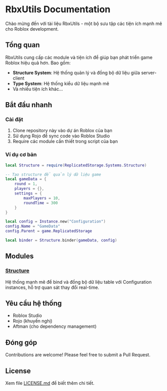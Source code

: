# RbxUtils Documentation

Chào mừng đến với tài liệu RbxUtils - một bộ sưu tập các tiện ích mạnh mẽ cho Roblox development.

## Tổng quan

RbxUtils cung cấp các module và tiện ích để giúp bạn phát triển game Roblox hiệu quả hơn. Bao gồm:

- **Structure System**: Hệ thống quản lý và đồng bộ dữ liệu giữa server-client
- **Type System**: Hệ thống kiểu dữ liệu mạnh mẽ
- Và nhiều tiện ích khác...

## Bắt đầu nhanh

### Cài đặt

1. Clone repository này vào dự án Roblox của bạn
2. Sử dụng Rojo để sync code vào Roblox Studio
3. Require các module cần thiết trong script của bạn

### Ví dụ cơ bản

```lua
local Structure = require(ReplicatedStorage.Systems.Structure)

-- Tạo structure để quản lý dữ liệu game
local gameData = {
    round = 1,
    players = {},
    settings = {
        maxPlayers = 10,
        roundTime = 300
    }
}

local config = Instance.new("Configuration")
config.Name = "GameData"
config.Parent = game.ReplicatedStorage

local binder = Structure.binder(gameData, config)
```

## Modules

### [Structure](utils/Structure.md)
Hệ thống mạnh mẽ để bind và đồng bộ dữ liệu table với Configuration instances, hỗ trợ quan sát thay đổi real-time.

## Yêu cầu hệ thống

- Roblox Studio
- Rojo (khuyến nghị)
- Aftman (cho dependency management)

## Đóng góp

Contributions are welcome! Please feel free to submit a Pull Request.

## License

Xem file [LICENSE.md](../LISENCE.vi.md) để biết thêm chi tiết.
